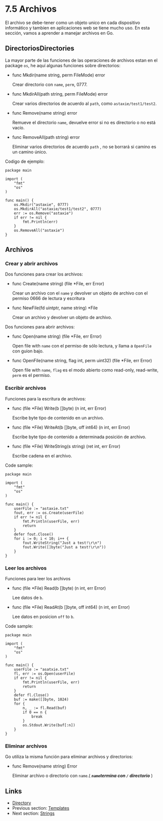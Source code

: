 # 7.5 Archivos

El archivo se debe-tener como un objeto unico en cada dispositivo informático y tambien en aplicaciones web se tiene mucho uso. En esta sección, vamos a aprender a manejar archivos en Go.

## DirectoriosDirectories

La mayor parte de las funciones de las operaciones de archivos estan en el package `os`, he aquí algunas funciones sobre directorios:

- func Mkdir(name string, perm FileMode) error

	Crear directorio con `name`, `perm`, 0777.
	
- func MkdirAll(path string, perm FileMode) error

	Crear varios directorios de acuerdo al `path`, como `astaxie/test1/test2`.
	
- func Remove(name string) error

	Remueve el directorio `name`, devuelve error si no es directorio o no está vacío.

- func RemoveAll(path string) error

	Eliminar varios directorios de acuerdo `path` , no se borrará si camino es un camino único.

Codigo de ejemplo:

	package main

	import (
		"fmt"
		"os"
	)
	
	func main() {
		os.Mkdir("astaxie", 0777)
		os.MkdirAll("astaxie/test1/test2", 0777)
		err := os.Remove("astaxie")
		if err != nil {
			fmt.Println(err)
		}
		os.RemoveAll("astaxie")
	}

## Archivos

### Crear y abrir archivos

Dos funciones para crear los archivos:

- func Create(name string) (file *File, err Error)

	Crear un archivo con el `name` y devolver un objeto de archivo con el permiso 0666 de lectura y escritura

- func NewFile(fd uintptr, name string) *File
	
	Crear un archivo y devolver un objeto de archivo.


Dos funciones para abrir archivos:

- func Open(name string) (file *File, err Error)

	Open file with `name`  con el permiso de sólo lectura, y llama a `OpenFile` con guion bajo.

- func OpenFile(name string, flag int, perm uint32) (file *File, err Error)	

	Open file with `name`, `flag`  es el modo abierto como read-only, read-write, `perm` es el permiso.

### Escribir archivos

Funciones para la escritura de archivos:

- func (file *File) Write(b []byte) (n int, err Error)

	Escribe byte tipo de contenido en un archivo.

- func (file *File) WriteAt(b []byte, off int64) (n int, err Error)

	Escribe byte tipo de contenido a determinada posición de archivo.

- func (file *File) WriteString(s string) (ret int, err Error)

	Escribe cadena en el archivo.
	
Code sample:

	package main

	import (
		"fmt"
		"os"
	)
	
	func main() {
		userFile := "astaxie.txt"
		fout, err := os.Create(userFile)		
		if err != nil {
			fmt.Println(userFile, err)
			return
		}
		defer fout.Close()
		for i := 0; i < 10; i++ {
			fout.WriteString("Just a test!\r\n")
			fout.Write([]byte("Just a test!\r\n"))
		}
	}

### Leer los archivos

Funciones para leer los archivos

- func (file *File) Read(b []byte) (n int, err Error)

	Lee datos de `b`.

- func (file *File) ReadAt(b []byte, off int64) (n int, err Error)

	Lee datos en posicion `off` to `b`.

Code sample:

	package main

	import (
		"fmt"
		"os"
	)
	
	func main() {
		userFile := "asatxie.txt"
		fl, err := os.Open(userFile)		
		if err != nil {
			fmt.Println(userFile, err)
			return
		}
		defer fl.Close()
		buf := make([]byte, 1024)
		for {
			n, _ := fl.Read(buf)
			if 0 == n {
				break
			}
			os.Stdout.Write(buf[:n])
		}
	}

### Eliminar archivos

Go utiliza la misma función para eliminar archivos y directorios:

- func Remove(name string) Error

	Eliminar archivo o directorio con `name`.( ***`name`termina con `/` directorio*** )

## Links

- [Directory](preface.md)
- Previous section: [Templates](07.4.md)
- Next section: [Strings](07.6.md)
